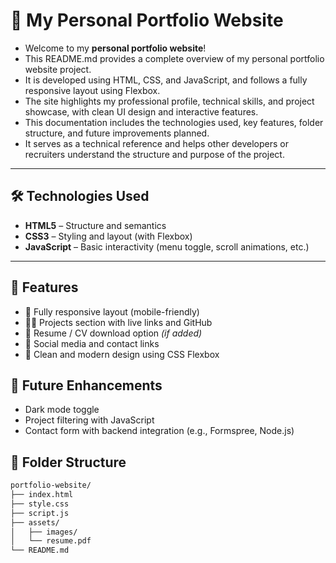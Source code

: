 # 💼 My Personal Portfolio Website

* Welcome to my **personal portfolio website**! 
* This README.md provides a complete overview of my personal portfolio website project. 
* It is developed using HTML, CSS, and JavaScript, and follows a fully responsive layout using Flexbox. 
* The site highlights my professional profile, technical skills, and project showcase, with clean UI design and interactive features.
* This documentation includes the technologies used, key features, folder structure, and future improvements planned. 
* It serves as a technical reference and helps other developers or recruiters understand the structure and purpose of the project.
  
---

## 🛠️ Technologies Used

- **HTML5** – Structure and semantics  
- **CSS3** – Styling and layout (with Flexbox)  
- **JavaScript** – Basic interactivity (menu toggle, scroll animations, etc.)

---

## 🎯 Features

- 📱 Fully responsive layout (mobile-friendly)
- 🧑‍💻 Projects section with live links and GitHub
- 📄 Resume / CV download option *(if added)*
- 🔗 Social media and contact links
- 🎨 Clean and modern design using CSS Flexbox

## 🚧 Future Enhancements

- Dark mode toggle
- Project filtering with JavaScript
- Contact form with backend integration (e.g., Formspree, Node.js)

## 📁 Folder Structure

```bash
portfolio-website/
├── index.html
├── style.css
├── script.js
├── assets/
│   ├── images/
│   └── resume.pdf
└── README.md

